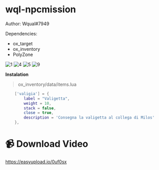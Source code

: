# wql-npcmission
Author: Wqual#7949

Dependencies:
- ox_target
- ox_inventory
- PolyZone

![1](https://github.com/Wqual/wql-npcmission/assets/130603719/e1b75461-038b-4395-a11e-755665b9bade)
![4](https://github.com/Wqual/wql-npcmission/assets/130603719/54d39fac-d3a2-42ab-b73d-2a9d98eacf25)
![5](https://github.com/Wqual/wql-npcmission/assets/130603719/e1503152-6014-4bec-9bb8-ac1164f7adc2)
![9](https://github.com/Wqual/wql-npcmission/assets/130603719/da95188e-24e4-4cde-8f10-dff67917e731)

**Instalation**

> ox_inventory/data/items.lua
```lua
	['valigia'] = {
		label = "Valigetta",
		weight = 10,
		stack = false,
		close = true,
		description = 'Consegna la valigetta al collega di Milos'
	},
```

# 📹 Download Video

https://easyupload.io/0uf0sx
